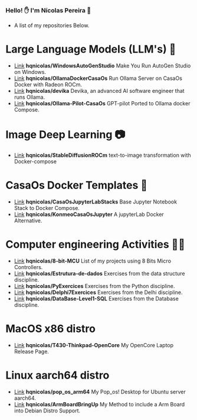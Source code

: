 ### Hello! ✋ I'm Nícolas Pereira 🍶

- A list of my repositories Below.
# Large Language Models (LLM's) 💬
- [Link](https://github.com/hqnicolas/WindowsAutoGenStudio) **hqnicolas/WindowsAutoGenStudio** Make You Run AutoGen Studio on Windows.
- [Link](https://github.com/hqnicolas/OllamaDockerCasaOs) **hqnicolas/OllamaDockerCasaOs** Run Ollama Server on CasaOs Docker with Radeon ROCm.
- [Link](https://github.com/hqnicolas/devika) **hqnicolas/devika** Devika, an advanced AI software engineer that runs Ollama.
- [Link](https://github.com/hqnicolas/Ollama-Pilot-CasaOs/tree/main) **hqnicolas/Ollama-Pilot-CasaOs** GPT-pilot Ported to Ollama docker Compose.

# Image Deep Learning 📷
- [Link](https://github.com/hqnicolas/StableDiffusionROCm) **hqnicolas/StableDiffusionROCm** text-to-image transformation with Docker-compose

# CasaOs Docker Templates 🐳
- [Link](https://github.com/hqnicolas/CasaOsJupyterLabStacks) **hqnicolas/CasaOsJupyterLabStacks** Base Jupyter Notebook Stack to Docker Compose.
- [Link](https://github.com/hqnicolas/KonmeoCasaOsJupyterLab) **hqnicolas/KonmeoCasaOsJupyter** A jupyterLab Docker Alternative.

# Computer engineering Activities 🏋️‍♂️
- [Link](https://github.com/hqnicolas/8-bit-MCU) **hqnicolas/8-bit-MCU** List of my projects using 8 Bits Micro Controllers.
- [Link](https://github.com/hqnicolas/Estrutura-de-dados)  **hqnicolas/Estrutura-de-dados** Exercises from the data structure discipline.
- [Link](https://github.com/hqnicolas/PyExercices) **hqnicolas/PyExercices** Exercises from the Python discipline.
- [Link](https://github.com/hqnicolas/Delphi7Exercices) **hqnicolas/Delphi7Exercices** Exercises from the Delhi discipline.
- [Link](https://github.com/hqnicolas/DataBase-Level1-SQL) **hqnicolas/DataBase-Level1-SQL** Exercises from the Database discipline.

# MacOS x86 distro  
- [Link](https://github.com/hqnicolas/T430-Thinkpad-OpenCore) **hqnicolas/T430-Thinkpad-OpenCore** My OpenCore Laptop Release Page.

# Linux aarch64 distro
- [Link](https://github.com/hqnicolas/pop_os_arm64/tree/main) **hqnicolas/pop_os_arm64** My Pop_os! Desktop for Ubuntu server aarch64.
- [Link](https://github.com/hqnicolas/ArmBoardBringUp) **hqnicolas/ArmBoardBringUp** My Method to include a Arm Board into Debian Distro Support.

